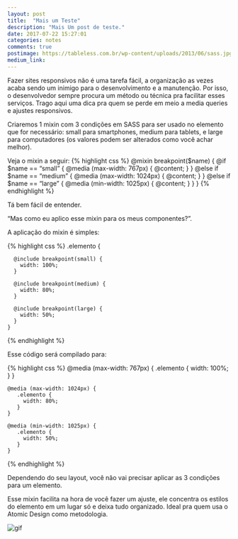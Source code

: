 ```yaml
---
layout: post
title:  "Mais um Teste"
description: "Mais Um post de teste."
date: 2017-07-22 15:27:01
categories: notes
comments: true
postimage: https://tableless.com.br/wp-content/uploads/2013/06/sass.jpg
medium_link:
---
```


Fazer sites responsivos não é uma tarefa fácil, a organização as vezes acaba sendo um inimigo para o desenvolvimento e a manutenção. Por isso, o desenvolvedor sempre procura um método ou técnica pra facilitar esses serviços. Trago aqui uma dica pra quem se perde em meio a media queries e ajustes responsivos.

Criaremos 1 mixin com 3 condições em SASS para ser usado no elemento que for necessário: small para smartphones, medium para tablets, e large para computadores (os valores podem ser alterados como você achar melhor).

Veja o mixin a seguir:
{% highlight css %}
	@mixin breakpoint($name) {
	  @if $name == “small” {
	   @media (max-width: 767px) {
	    @content;
	 }
	}
	  @else if $name == “medium” { 
	    @media (max-width: 1024px) { 
	     @content; 
	   } 
	  } 
	  @else if $name == “large” { 
	    @media (min-width: 1025px) { 
	     @content; 
	    } 
	  } 
	}
{% endhighlight %}

Tá bem fácil de entender.

“Mas como eu aplico esse mixin para os meus componentes?”.

A aplicação do mixin é simples:

{% highlight css %}
	.elemento {

	  @include breakpoint(small) { 
	    width: 100%; 
	  }
	 
	  @include breakpoint(medium) { 
	    width: 80%; 
	  }
	 
	  @include breakpoint(large) { 
	    width: 50%; 
	  } 
	} 
{% endhighlight %}

Esse código será compilado para:

{% highlight css %}
	@media (max-width: 767px) { 
	   .elemento { 
	     width: 100%; 
	   } 
	} 

	@media (max-width: 1024px) { 
	   .elemento { 
	     width: 80%; 
	   } 
	}
	 
	@media (min-width: 1025px) { 
	   .elemento { 
	     width: 50%; 
	   } 
	} 
{% endhighlight %}

Dependendo do seu layout, você não vai precisar aplicar as 3 condições para um elemento.

Esse mixin facilita na hora de você fazer um ajuste, ele concentra os estilos do elemento em um lugar só e deixa tudo organizado. Ideal pra quem usa o Atomic Design como metodologia.

![gif](https://cdn-images-1.medium.com/max/800/1*9gLB8Nx3IFcSVQswapJMyQ.gif)